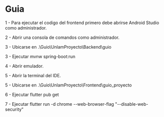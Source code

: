 # Guia

1 - Para ejecutar el codigo del frontend primero debe abrirse Android Studio como administrador.

2 - Abrir una consola de comandos como administrador.

3 - Ubicarse en .\Guio\UnlamProyecto\Backend\guio

3 - Ejecutar mvnw spring-boot:run

4 - Abrir emulador.

5 - Abrir la terminal del IDE.

5 - Ubicarse en .\Guio\UnlamProyecto\Frontend\guio_proyecto

6 - Ejecutar flutter pub get

7 - Ejecutar flutter run -d chrome --web-browser-flag "--disable-web-security"